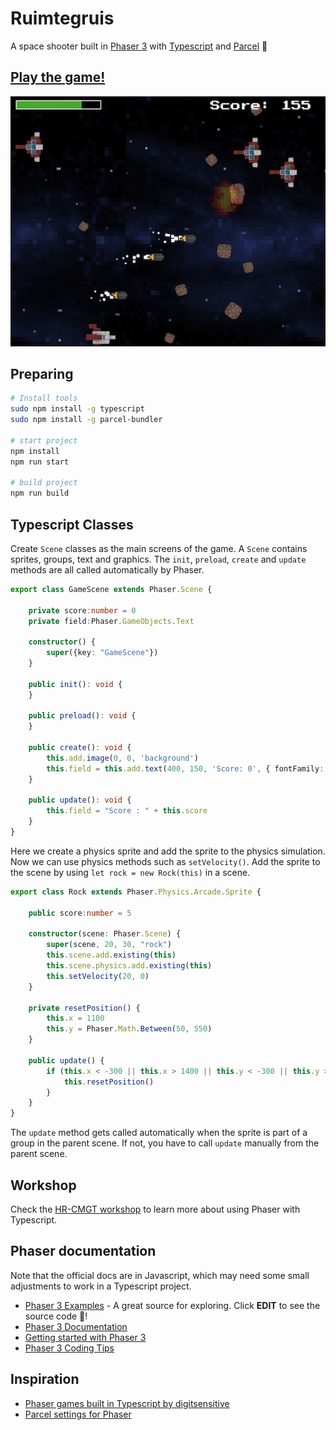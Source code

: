 # Ruimtegruis

A space shooter built in [Phaser 3](https://phaser.io/phaser3) with [Typescript](https://www.typescriptlang.org) and [Parcel](https://parceljs.org) 🤯

## [Play the game!](https://kokodoko.github.io/ruimtegruis/)

![ruimtegruis](ruimtegruis.png)

## Preparing

```sh
# Install tools
sudo npm install -g typescript
sudo npm install -g parcel-bundler

# start project
npm install
npm run start

# build project
npm run build
```

## Typescript Classes

Create `Scene` classes as the main screens of the game. A `Scene` contains sprites, groups, text and graphics. The `init`, `preload`, `create` and `update` methods are all called automatically by Phaser.

```typescript
export class GameScene extends Phaser.Scene {

    private score:number = 0
    private field:Phaser.GameObjects.Text

    constructor() {
        super({key: "GameScene"})
    }

    public init(): void {
    }
    
    public preload(): void {
    }
    
    public create(): void {
        this.add.image(0, 0, 'background')
        this.field = this.add.text(400, 150, 'Score: 0', { fontFamily: 'Arial', fontSize: 40, color: '#FFF' })
    }

    public update(): void {
        this.field = "Score : " + this.score
    }
}

```
Here we create a physics sprite and add the sprite to the physics simulation. Now we can use physics methods such as `setVelocity()`. Add the sprite to the scene by using `let rock = new Rock(this)` in a scene.

```typescript
export class Rock extends Phaser.Physics.Arcade.Sprite {

    public score:number = 5

    constructor(scene: Phaser.Scene) {
        super(scene, 20, 30, "rock")       
        this.scene.add.existing(this) 
        this.scene.physics.add.existing(this) 
        this.setVelocity(20, 0)
    }

    private resetPosition() {
        this.x = 1100
        this.y = Phaser.Math.Between(50, 550)
    }

    public update() {
        if (this.x < -300 || this.x > 1400 || this.y < -300 || this.y > 900){
            this.resetPosition()
        }
    }
}
```
The `update` method gets called automatically when the sprite is part of a group in the parent scene. If not, you have to call `update` manually from the parent scene.

## Workshop

Check the [HR-CMGT workshop]() to learn more about using Phaser with Typescript.

## Phaser documentation

Note that the official docs are in Javascript, which may need some small adjustments to work in a Typescript project.

- [Phaser 3 Examples](http://labs.phaser.io) - A great source for exploring. Click **EDIT** to see the source code 🤩!
- [Phaser 3 Documentation](https://photonstorm.github.io/phaser3-docs/index.html)
- [Getting started with Phaser 3](https://phaser.io/tutorials/getting-started-phaser3)
- [Phaser 3 Coding Tips](https://phaser.io/learn/community-tutorials)

## Inspiration

- [Phaser games built in Typescript by digitsensitive](https://github.com/digitsensitive/phaser3-typescript/)
- [Parcel settings for Phaser](https://github.com/samme/phaser-parcel)